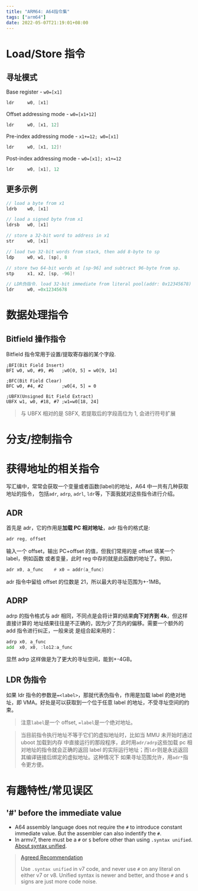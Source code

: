 ```yaml
---
title: "ARM64: A64指令集"
tags: ["arm64"]
date: 2022-05-07T21:19:01+08:00
---
```


# Load/Store 指令

## 寻址模式

Base register - `w0=[x1]`

```c
ldr     w0, [x1]
```

Offset addressing mode - `w0=[x1+12]`

```c
ldr     w0, [x1, 12]
```

Pre-index addressing mode - `x1+=12; w0=[x1]`

```c
ldr     w0, [x1, 12]!
```

Post-index addressing mode - `w0=[x1]; x1+=12`

```c
ldr     w0, [x1], 12
```

## 更多示例
```c
// load a byte from x1
ldrb    w0, [x1]

// load a signed byte from x1
ldrsb   w0, [x1]

// store a 32-bit word to address in x1
str     w0, [x1]

// load two 32-bit words from stack, then add 8-byte to sp
ldp     w0, w1, [sp], 8

// store two 64-bit words at [sp-96] and subtract 96-byte from sp.
stp     x1, x2, [sp, -96]!

// LDR伪指令. load 32-bit immediate from literal pool(addr: 0x12345678)
ldr     w0, =0x12345678
```

# 数据处理指令

## Bitfield 操作指令

Bitfield 指令常用于设置/提取寄存器的某个字段.

```assembly
;BFI(Bit Field Insert)
BFI w0, w0, #9, #6   ;w0[0, 5] = w0[9, 14]

;BFC(Bit Field Clear)
BFC w0, #4, #2       ;w0[4, 5] = 0

;UBFX(Unsigned Bit Field Extract)
UBFX w1, w0, #18, #7 ;w1=w0[18, 24]
```

> 与 UBFX 相对的是 SBFX, 若提取后的字段高位为 1, 会进行符号扩展


# 分支/控制指令

# 获得地址的相关指令

写汇编中，常常会获取一个变量或者函数(label)的地址，A64 中一共有几种获取地址的指令，
包括`adr`, `adrp`, `adrl`, `ldr`等，下面我就对这些指令进行介绍。

## ADR

首先是 adr，它的作用是**加载 PC 相对地址**，adr 指令的格式是:

```asm
adr reg, offset
```

输入一个 offset，输出 PC+offset 的值，但我们常用的是 offset 填某一个 label，例如函数
或者变量，此时 reg 中存的就是此函数的地址了。例如，

```asm
adr x0, a_func    # x0 = addr(a_func)
```

adr 指令中留给 offset 的位数是 21，所以最大的寻址范围为+-1MB。

## ADRP

adrp 的指令格式与 adr 相同，不同点是会将计算的结果**向下对齐到 4k**，但这样直接计算的
地址结果往往是不正确的，因为少了页内的偏移。需要一个额外的 add 指令进行纠正，一般来说
是组合起来用的：

```asm
adrp x0, a_func
add  x0, x0, :lo12:a_func
```

显然 adrp 这样做是为了更大的寻址空间，能到+-4GB。

## LDR 伪指令

如果 ldr 指令的参数是`=<label>`，那就代表伪指令，作用是加载 label 的绝对地址，即
VMA。好处是可以获取到一个位于任意 label 的地址，不受寻址空间的约束。

> 注意`label`是一个 offset, `=label`是一个绝对地址。

> 当目前指令执行地址不等于它们的虚拟地址时，比如当 MMU 未开始时通过 uboot 加载到内存
> 中直接运行的那段程序，此时用`adr/adrp`这些加载 pc 相对地址的指令就会正确的返回
> label 的实际运行地址；而`ldr`则是永远返回其编译链接后绑定的虚拟地址。这种情况下
> 如果寻址范围允许，用`adr*`指令更方便。

# 有趣特性/常见误区

## '#' before the immediate value

- A64 assembly language does not require the `#` to introduce constant immediate value. But the assembler can also indentify the `#`.
- In armv7, there must be a `#` or `$` before other than using `.syntax unified`. [About syntax unified](https://sourceware.org/binutils/docs/as/ARM_002dInstruction_002dSet.html#ARM_002dInstruction_002dSet).

> [Agreed Recommendation](https://stackoverflow.com/questions/21652884/is-the-hash-required-for-immediate-values-in-arm-assembly)
>
> Use `.syntax unified` in v7 code, and never use `#` on any literal on either v7 or v8.
> Unified syntax is newer and better, and those `#` and `$` signs are just more code noise.
